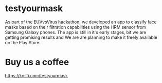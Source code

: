 # testyourmask

As part of the [EUVvsVirus hackathon](https://euvsvirus.org/), we developed an app to classify face masks based on their filtration capabilities using the HRM sensor from Samsung Galaxy phones.
The app is still in it's early stages, bit we are getting promising results and We are are planning to make it freely available on the Play Store.


# Buy us a coffee
https://ko-fi.com/testyourmask
 
